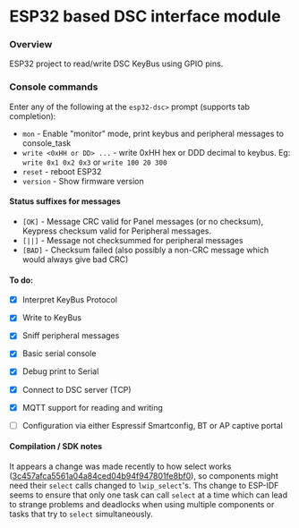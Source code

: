 # ESP32 based DSC interface module
### Overview
ESP32 project to read/write DSC KeyBus using GPIO pins.

### Console commands
Enter any of the following at the `esp32-dsc>` prompt (supports tab completion):

- ```mon``` - Enable "monitor" mode, print keybus and peripheral messages to console_task
- ```write <0xHH or DD> ...``` - write 0xHH hex or DDD decimal to keybus. Eg: ```write 0x1 0x2 0x3``` or ```write 100 20 300```
- ```reset``` - reboot ESP32
- ```version``` - Show firmware version

#### Status suffixes for messages
- ``[OK]``  - Message CRC valid for Panel messages (or no checksum), Keypress checksum valid for Peripheral messages.
- ``[||]``  - Message not checksummed for peripheral messages
- ``[BAD]`` - Checksum failed (also possibly a non-CRC message which would always give bad CRC)

#### To do:
- [x] Interpret KeyBus Protocol
- [x] Write to KeyBus
- [x] Sniff peripheral messages
- [x] Basic serial console
- [x] Debug print to Serial
- [x] Connect to DSC server (TCP)
- [x] MQTT support for reading and writing
- [ ] Configuration via either Espressif Smartconfig, BT or AP captive portal


#### Compilation / SDK notes
It appears a change was made recently to how select works ([3c457afca5561a04a84ced04b94f947801fe8bf0](https://github.com/espressif/esp-idf/commit/3c457afca5561a04a84ced04b94f947801fe8bf0)), so components might need their `select` calls changed to `lwip_select`'s. Ths change to ESP-IDF seems to ensure that only one task can call `select` at a time which can lead to strange problems and deadlocks when using multiple components or tasks that try to `select` simultaneously.
